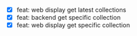 - [x] feat: web display get latest collections
- [x] feat: backend get specific collection
- [x] feat: web display get specific collection
